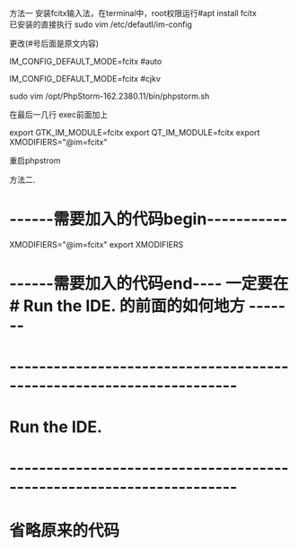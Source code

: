 方法一
安装fcitx输入法，在terminal中，root权限运行#apt install fcitx   
已安装的直接执行
sudo vim /etc/defautl/im-config

更改(#号后面是原文内容) 

IM_CONFIG_DEFAULT_MODE=fcitx #auto

IM_CONFIG_DEFAULT_MODE=fcitx #cjkv




 sudo vim /opt/PhpStorm-162.2380.11/bin/phpstorm.sh
 
 在最后一几行 exec前面加上
 
 export GTK_IM_MODULE=fcitx
 export QT_IM_MODULE=fcitx
 export XMODIFIERS="@im=fcitx"
 
 重启phpstrom
 
 方法二.
 
 # ------需要加入的代码begin-----------
 XMODIFIERS="@im=fcitx"
 export XMODIFIERS
 # ------需要加入的代码end----  一定要在 # Run the IDE. 的前面的如何地方  -------
 # ---------------------------------------------------------------------
 # Run the IDE.
 # ---------------------------------------------------------------------
 # 省略原来的代码

 